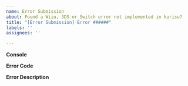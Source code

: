 ```yaml
---
name: Error Submission
about: Found a Wiiu, 3DS or Switch error not implemented in kurisu?
title: "[Error Submission] Error ######"
labels: ''
assignees: ''

---
```


**Console**

<!--Your console, only Wiiu, 3DS, Switch supported-->

**Error Code**

<!--The error code you found-->

**Error Description**

<!--What causes this error and what does it mean?-->

